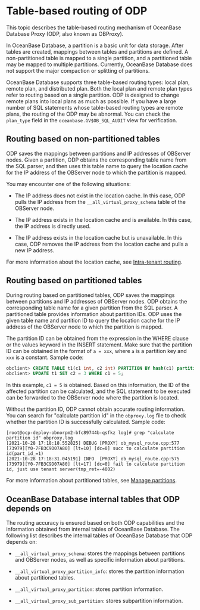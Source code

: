 # Table-based routing of ODP

This topic describes the table-based routing mechanism of OceanBase Database Proxy (ODP, also known as OBProxy).

In OceanBase Database, a partition is a basic unit for data storage. After tables are created, mappings between tables and partitions are defined. A non-partitioned table is mapped to a single partition, and a partitioned table may be mapped to multiple partitions. Currently, OceanBase Database does not support the major compaction or splitting of partitions.

OceanBase Database supports three table-based routing types: local plan, remote plan, and distributed plan. Both the local plan and remote plan types refer to routing based on a single partition. ODP is designed to change remote plans into local plans as much as possible. If you have a large number of SQL statements whose table-based routing types are remote plans, the routing of the ODP may be abnormal. You can check the `plan_type` field in the `oceanbase.GV$OB_SQL_AUDIT` view for verification.

## Routing based on non-partitioned tables

ODP saves the mappings between partitions and IP addresses of OBServer nodes. Given a partition, ODP obtains the corresponding table name from the SQL parser, and then uses this table name to query the location cache for the IP address of the OBServer node to which the partition is mapped.

You may encounter one of the following situations:

* The IP address does not exist in the location cache. In this case, ODP pulls the IP address from the `__all_virtual_proxy_schema` table of the OBServer node.

* The IP address exists in the location cache and is available. In this case, the IP address is directly used.

* The IP address exists in the location cache but is unavailable. In this case, ODP removes the IP address from the location cache and pulls a new IP address.

For more information about the location cache, see [Intra-tenant routing](https://en.oceanbase.com/docs/community-odp-en-10000000000864315).

## Routing based on partitioned tables

During routing based on partitioned tables, ODP saves the mappings between partitions and IP addresses of OBServer nodes. ODP obtains the corresponding table name for a given partition from the SQL parser. A partitioned table provides information about partition IDs. ODP uses the given table name and partition ID to query the location cache for the IP address of the OBServer node to which the partition is mapped.

The partition ID can be obtained from the expression in the WHERE clause or the values keyword in the INSERT statement. Make sure that the partition ID can be obtained in the format of `a = xxx`, where `a` is a partition key and `xxx` is a constant. Sample code:

```sql
obclient> CREATE TABLE t1(c1 int, c2 int) PARTITION BY hash(c1) partitions 5;
obclient> UPDATE t1 SET c2 = 3 WHERE c1 = 5;
```

In this example, `c1 = 5` is obtained. Based on this information, the ID of the affected partition can be calculated, and the SQL statement to be executed can be forwarded to the OBServer node where the partition is located.

Without the partition ID, ODP cannot obtain accurate routing information. You can search for "calculate partition id" in the `obproxy.log` file to check whether the partition ID is successfully calculated. Sample code:

```shell
[root@ocp-deploy-obnorpm2-bfc89744b-qsfkz log]# grep "calculate partition id" obproxy.log
[2021-10-28 17:18:18.552825] DEBUG [PROXY] ob_mysql_route.cpp:577 [73979][Y0-7FB3C9D07A80] [lt=10] [dc=0] succ to calculate partition id(part_id_=1)
[2021-10-28 17:18:31.045191] INFO  [PROXY] ob_mysql_route.cpp:575 [73979][Y0-7FB3C9D07A80] [lt=17] [dc=0] fail to calculate partition id, just use tenant server(tmp_ret=-4002)
```

For more information about partitioned tables, see [Manage partitions](../../../../7.reference/2.administrator-guide/4.replica-management/2.manage-partition-table/2.mysql-mode/1.partition-overview-of-mysql-mode.md).

## OceanBase Database internal tables that ODP depends on

The routing accuracy is ensured based on both ODP capabilities and the information obtained from internal tables of OceanBase Database. The following list describes the internal tables of OceanBase Database that ODP depends on:

* `__all_virtual_proxy_schema`: stores the mappings between partitions and OBServer nodes, as well as specific information about partitions.

* `__all_virtual_proxy_partition_info`: stores the partition information about partitioned tables.

* `__all_virtual_proxy_partition`: stores partition information.

* `__all_virtual_proxy_sub_partition`: stores subpartition information.
